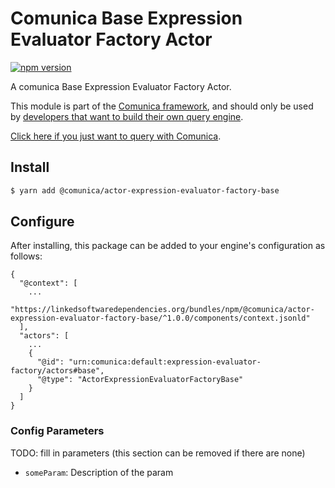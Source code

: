 # Comunica Base Expression Evaluator Factory Actor

[![npm version](https://badge.fury.io/js/%40comunica%2Factor-expression-evaluator-factory-base.svg)](https://www.npmjs.com/package/@comunica/actor-expression-evaluator-factory-base)

A comunica Base Expression Evaluator Factory Actor.

This module is part of the [Comunica framework](https://github.com/comunica/comunica),
and should only be used by [developers that want to build their own query engine](https://comunica.dev/docs/modify/).

[Click here if you just want to query with Comunica](https://comunica.dev/docs/query/).

## Install

```bash
$ yarn add @comunica/actor-expression-evaluator-factory-base
```

## Configure

After installing, this package can be added to your engine's configuration as follows:
```text
{
  "@context": [
    ...
    "https://linkedsoftwaredependencies.org/bundles/npm/@comunica/actor-expression-evaluator-factory-base/^1.0.0/components/context.jsonld"  
  ],
  "actors": [
    ...
    {
      "@id": "urn:comunica:default:expression-evaluator-factory/actors#base",
      "@type": "ActorExpressionEvaluatorFactoryBase"
    }
  ]
}
```

### Config Parameters

TODO: fill in parameters (this section can be removed if there are none)

* `someParam`: Description of the param
